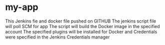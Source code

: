 # my-app
This Jenkins fie and docker file pushed on GITHUB
The jenkins script file will poll SCM for app
The script will build the Docker image in the specified account
The specified plugins will be installed for Docker and Credentials were specified in the Jenkins Credentials manager
